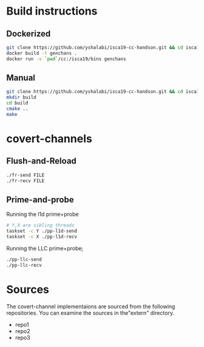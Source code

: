 # Build instructions
## Dockerized
```sh
git clone https://github.com/yshalabi/isca19-cc-handson.git && cd isca19-cc-handson
docker build -t genchans .
docker run -v `pwd`/cc:/isca19/bins genchans
```

## Manual
```sh
git clone https://github.com/yshalabi/isca19-cc-handson.git && cd isca19-cc-handson
mkdir build
cd build
cmake ..
make
```
# covert-channels
## Flush-and-Reload
```sh
./fr-send FILE
./fr-recv FILE
```

## Prime-and-probe
Running the l1d prime+probe
```sh
# Y,X are sibling threads
taskset -c Y ./pp-l1d-send
taskset -c X ./pp-l1d-recv
```

Running the LLC prime+probe;
```sh
./pp-llc-send
./pp-llc-recv
```

# Sources
The covert-channel implementaions are sourced from the following repositories. You can examine the sources in  the"extern" directory.
- repo1
- repo2
- repo3
